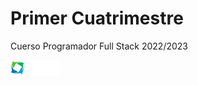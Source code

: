 # Primer Cuatrimestre
Cuerso Programador Full Stack 2022/2023

<img src="https://github.com/Braian-MancioniBoggon/PrimerRepo/blob/7458f21d9596c453bd93fe9dcc4ced906ed16c46/src/logo.png" alt="Cepit" style="max-width: 100%;height: 25px;"/>
